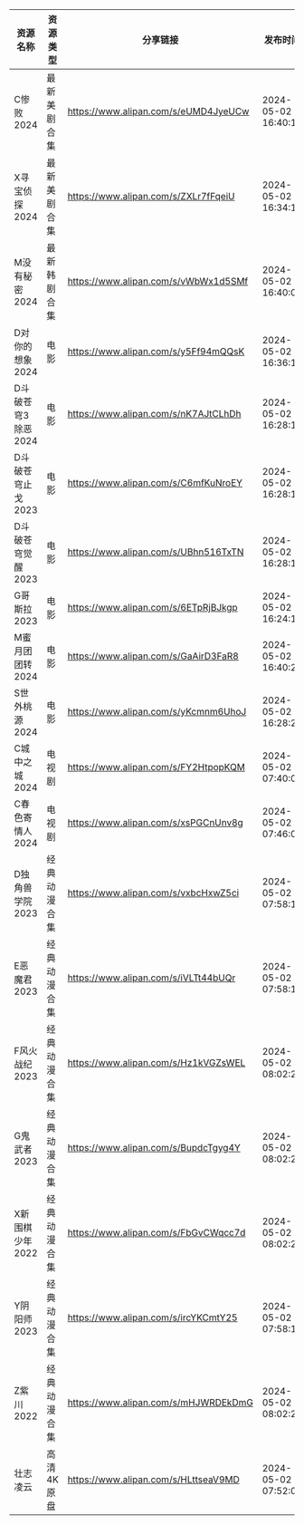 | 资源名称         | 资源类型   | 分享链接                                 | 发布时间                |
| ------------ | ------ | ------------------------------------ | ------------------- |
| C惨败2024      | 最新美剧合集 | https://www.alipan.com/s/eUMD4JyeUCw | 2024-05-02 16:40:17 |
| X寻宝侦探2024    | 最新美剧合集 | https://www.alipan.com/s/ZXLr7fFqeiU | 2024-05-02 16:34:14 |
| M没有秘密2024    | 最新韩剧合集 | https://www.alipan.com/s/vWbWx1d5SMf | 2024-05-02 16:40:08 |
| D对你的想象2024   | 电影     | https://www.alipan.com/s/y5Ff94mQQsK | 2024-05-02 16:36:11 |
| D斗破苍穹3除恶2024 | 电影     | https://www.alipan.com/s/nK7AJtCLhDh | 2024-05-02 16:28:12 |
| D斗破苍穹止戈2023  | 电影     | https://www.alipan.com/s/C6mfKuNroEY | 2024-05-02 16:28:14 |
| D斗破苍穹觉醒2023  | 电影     | https://www.alipan.com/s/UBhn516TxTN | 2024-05-02 16:28:17 |
| G哥斯拉2023     | 电影     | https://www.alipan.com/s/6ETpRjBJkgp | 2024-05-02 16:24:10 |
| M蜜月团团转2024   | 电影     | https://www.alipan.com/s/GaAirD3FaR8 | 2024-05-02 16:40:20 |
| S世外桃源2024    | 电影     | https://www.alipan.com/s/yKcmnm6UhoJ | 2024-05-02 16:28:20 |
| C城中之城2024    | 电视剧    | https://www.alipan.com/s/FY2HtpopKQM | 2024-05-02 07:40:09 |
| C春色寄情人2024   | 电视剧    | https://www.alipan.com/s/xsPGCnUnv8g | 2024-05-02 07:46:08 |
| D独角兽学院2023   | 经典动漫合集 | https://www.alipan.com/s/vxbcHxwZ5ci | 2024-05-02 07:58:10 |
| E恶魔君2023     | 经典动漫合集 | https://www.alipan.com/s/iVLTt44bUQr | 2024-05-02 07:58:12 |
| F风火战纪2023    | 经典动漫合集 | https://www.alipan.com/s/Hz1kVGZsWEL | 2024-05-02 08:02:23 |
| G鬼武者2023     | 经典动漫合集 | https://www.alipan.com/s/BupdcTgyg4Y | 2024-05-02 08:02:24 |
| X新围棋少年2022   | 经典动漫合集 | https://www.alipan.com/s/FbGvCWqcc7d | 2024-05-02 08:02:26 |
| Y阴阳师2023     | 经典动漫合集 | https://www.alipan.com/s/ircYKCmtY25 | 2024-05-02 07:58:13 |
| Z紫川2022      | 经典动漫合集 | https://www.alipan.com/s/mHJWRDEkDmG | 2024-05-02 08:02:27 |
| 壮志凌云         | 高清4K原盘 | https://www.alipan.com/s/HLttseaV9MD | 2024-05-02 07:52:06 |
